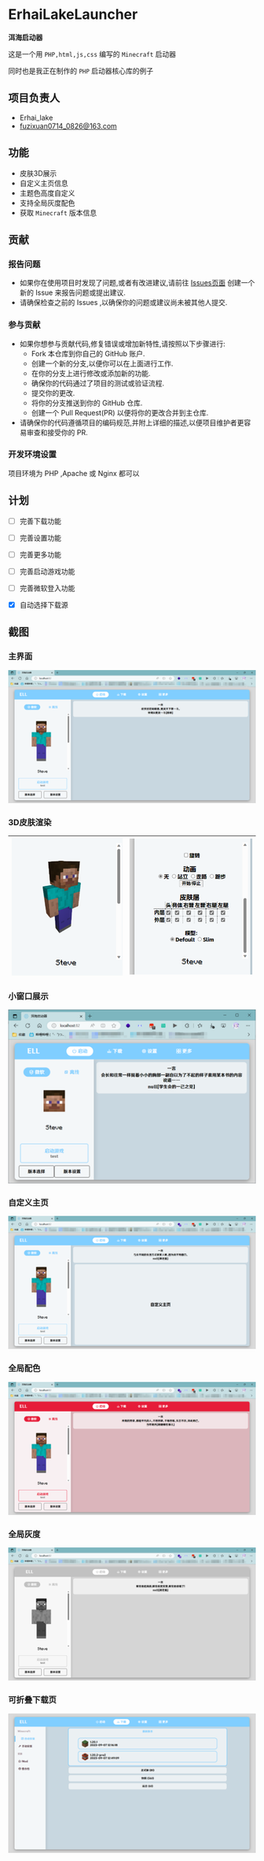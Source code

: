 # ErhaiLakeLauncher

**洱海启动器**

这是一个用 `PHP,html,js,css` 编写的 `Minecraft` 启动器

同时也是我正在制作的 `PHP` 启动器核心库的例子

## 项目负责人

- Erhai_lake
- fuzixuan0714_0826@163.com

## 功能

- 皮肤3D展示
- 自定义主页信息
- 主题色高度自定义
- 支持全局灰度配色
- 获取 `Minecraft` 版本信息

## 贡献

### 报告问题 

- 如果你在使用项目时发现了问题,或者有改进建议,请前往 [Issues页面](https://github.com/Erhai-lake/ErhaiLakeLauncher/issues) 创建一个新的 Issue 来报告问题或提出建议.
- 请确保检查之前的 Issues ,以确保你的问题或建议尚未被其他人提交.

### 参与贡献

- 如果你想参与贡献代码,修复错误或增加新特性,请按照以下步骤进行:
  - Fork 本仓库到你自己的 GitHub 账户.
  - 创建一个新的分支,以便你可以在上面进行工作.
  - 在你的分支上进行修改或添加新的功能.
  - 确保你的代码通过了项目的测试或验证流程.
  - 提交你的更改.
  - 将你的分支推送到你的 GitHub 仓库.
  - 创建一个 Pull Request(PR) 以便将你的更改合并到主仓库.
- 请确保你的代码遵循项目的编码规范,并附上详细的描述,以便项目维护者更容易审查和接受你的 PR.

### 开发环境设置

项目环境为 PHP ,Apache 或 Nginx 都可以

## 计划

- [ ] 完善下载功能
- [ ] 完善设置功能
- [ ] 完善更多功能
- [ ] 完善启动游戏功能
- [ ] 完善微软登入功能
- [x] 自动选择下载源


## 截图

### 主界面

![1](README/1.png)

### 3D皮肤渲染

| ![3](README/2.png) |![2](README/3.png)      |
| -------------------------------------------- | ---- |

### 小窗口展示

![4](README/4.png)

### 自定义主页

![6](README/6.png)

### 全局配色

![7](README/7.png)

### 全局灰度

![8](README/8.png)

### 可折叠下载页

![5](README/5.png)
